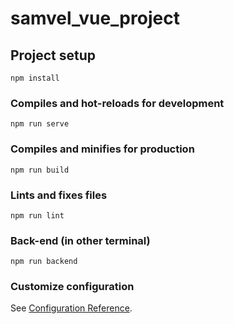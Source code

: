 # samvel_vue_project

## Project setup
```
npm install
```

### Compiles and hot-reloads for development
```
npm run serve
```

### Compiles and minifies for production
```
npm run build
```

### Lints and fixes files
```
npm run lint
```

### Back-end (in other terminal)
```
npm run backend
```

### Customize configuration
See [Configuration Reference](https://cli.vuejs.org/config/).
